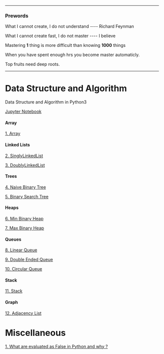 ******************************************************
### Prewords

What I cannot create, I do not understand ---- Richard Feynman

What I cannot create fast, I do not master ---- I believe

Mastering **1** thing is more difficult than knowing **1000** things

When you have spent enough hrs you become master automaticly.

Top fruits need deep roots. 

******************************************************

# Data Structure and Algorithm
Data Structure and Algorithm in Python3

[Jupyter Notebook](https://github.com/BaiqiangGit/Data-Structure-and-Algorithms---Python3/blob/master/nb)

#### Array

[1. Array](https://github.com/BaiqiangGit/Data-Structure-and-Algorithms---Python3/blob/master/ds/Array.py)


#### Linked Lists

[2. SinglyLinkedList](https://github.com/BaiqiangGit/Data-Structure-and-Algorithms---Python3/blob/master/ds/singlyLinkedList.py)

[3. DoublyLinkedList](https://github.com/BaiqiangGit/Data-Structure-and-Algorithms---Python3/blob/master/ds/doublyLinkedList.py)


#### Trees

[4. Naive Binary Tree](https://github.com/BaiqiangGit/Data-Structure-and-Algorithms---Python3/blob/master/ds/naiveBinaryTree.py)

[5. Binary Search Tree](https://github.com/BaiqiangGit/Data-Structure-and-Algorithms---Python3/blob/master/ds/binarySearchTree.py)


#### Heaps

[6. Min Binary Heap](https://github.com/BaiqiangGit/Data-Structure-and-Algorithms---Python3/blob/master/ds/minBinaryHeap.py)

[7. Max Binary Heap](https://github.com/BaiqiangGit/Data-Structure-and-Algorithms---Python3/blob/master/ds/maxBinaryHeap.py)


#### Queues

[8. Linear Queue](https://github.com/BaiqiangGit/Data-Structure-and-Algorithms---Python3/blob/master/ds/Queue.py)

[9. Double Ended Queue](https://github.com/BaiqiangGit/Data-Structure-and-Algorithms---Python3/blob/master/ds/Deque.py)

[10. Circular Queue](https://github.com/BaiqiangGit/Data-Structure-and-Algorithms---Python3/blob/master/ds/circularQueue.py)


#### Stack

[11. Stack](https://github.com/BaiqiangGit/Data-Structure-and-Algorithms---Python3/blob/master/ds/stack.py)

#### Graph

[12. Adjacency List](https://github.com/BaiqiangGit/Data-Structure-and-Algorithms---Python3/blob/master/ds/graph.py)

# Miscellaneous
[1. What are evaluated as False in Python and why ?](https://github.com/BaiqiangGit/Data-Structure-and-Algorithms---Python3/blob/master/nb/TruthValueTesting.ipynb)
